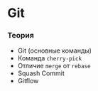 # Git

<!-- xxxxxxxxxxxxxxxxxxxxxxxxxxxxxxxxxxxxxxxxxxxxxxxxxxxxxxx -->
### Теория
<!-- xxxxxxxxxxxxxxxxxxxxxxxxxxxxxxxxxxxxxxxxxxxxxxxxxxxxxxx -->
- Git (основные команды)
- Команда `cherry-pick`
- Отличие `merge` от `rebase`
- Squash Commit
- Gitflow
